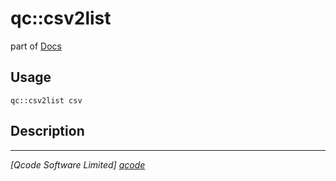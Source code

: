 qc::csv2list
============

part of [Docs](../index.md)

Usage
-----
`qc::csv2list csv`

Description
-----------


----------------------------------
*[Qcode Software Limited] [qcode]*

[qcode]: http://www.qcode.co.uk "Qcode Software"